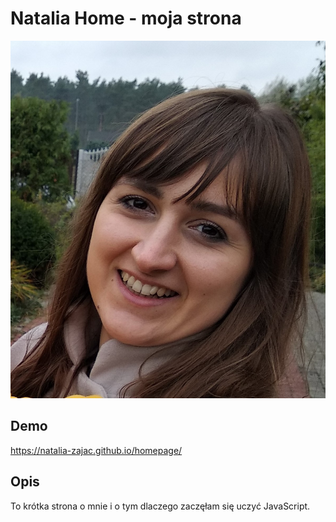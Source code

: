 # Natalia Home - moja strona

![Natalia Zając](image/nat.jpg)

## Demo
https://natalia-zajac.github.io/homepage/

## Opis
To krótka strona o mnie i o tym dlaczego zaczęłam się uczyć JavaScript.



